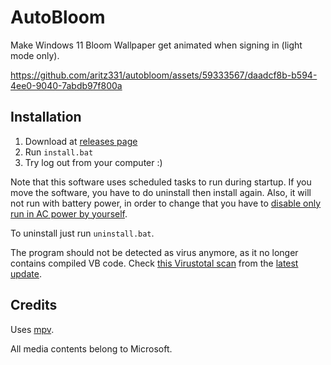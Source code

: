 # AutoBloom

Make Windows 11 Bloom Wallpaper get animated when signing in (light mode only).

https://github.com/aritz331/autobloom/assets/59333567/daadcf8b-b594-4ee0-9040-7abdb97f800a

## Installation

1. Download at [releases page](https://github.com/willnode/autobloom/releases)
2. Run `install.bat`
3. Try log out from your computer :)

Note that this software uses scheduled tasks to run during startup. If you move the software, you have to do uninstall then install again. Also, it will not run with battery power, in order to change that you have to [disable only run in AC power by yourself](https://stackoverflow.com/questions/9075564/change-settings-for-power-for-windows-scheduled-task).

To uninstall just run `uninstall.bat`.

The program should not be detected as virus anymore, as it no longer contains compiled VB code. Check [this Virustotal scan](https://www.virustotal.com/gui/file/c4d0e098ca71db2645097d6535b41835e1ed09184bd608d4a326f42f6e3de775?nocache=1) from the [latest update](https://github.com/willnode/autobloom/pull/16).

## Credits

Uses [mpv](https://mpv.io).

All media contents belong to Microsoft.
